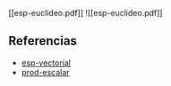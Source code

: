 [[esp-euclideo.pdf]]
![[esp-euclideo.pdf]]

## Referencias
- [esp-vectorial](./esp-vectorial.md)
- [prod-escalar](./prod-escalar.md)
